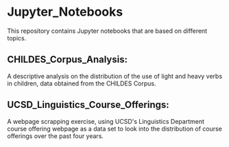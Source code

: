 # Jupyter_Notebooks
This repository contains Jupyter notebooks that are based on different topics.

## CHILDES_Corpus_Analysis:
A descriptive analysis on the distribution of the use of light and heavy verbs in children, data obtained from the CHILDES Corpus.

## UCSD_Linguistics_Course_Offerings:
A webpage scrapping exercise, using UCSD's Linguistics Department course offering webpage as a data set to look into the distribution of course offerings over the past four years.

